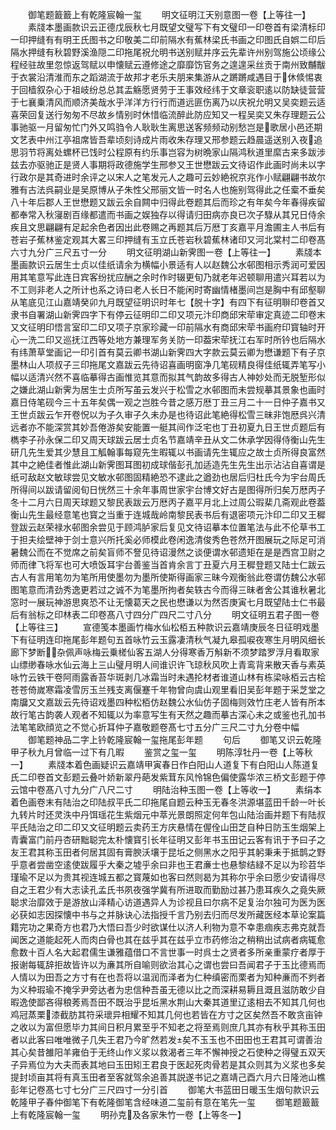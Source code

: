 <!-- { "loadSidebar": true } -->
　　御笔题籖籖上有乾隆宸翰一玺
　　明文征明江天别意图一卷【上等往一】
　　素牋本墨画款识云正德戊辰秋七月既望文璧写下有文璧印一印卷首有梁清标印一印押缝有有明王氏图书之印敬美二印前隔水有蕉林梁氏书画之印图氏自娯二印后隔水押缝有秋碧野溪渔隠二印拖尾祝允明书送别赋并序云先辈许州别驾施公顷缘公程经驻故里忽惊返驾赋以申懐赋云遵修途之靡靡饬官务之遑遑采丝贡于南州致黼黻于衣裳沿清淮而东之蹈湖流于故邦才老乐夫朋来集游从之蹡蹡咸遇目于休倐惕衷于回樯叙杂心于祖岐纷总总其盂觞愿贤劳于王事效经纬于文章衮职逺以防缺徒营营于七襄乗清风而顺济美哉水乎洋洋方行行而道远匪伤离乃以庆祝允明又吴奕题云适喜荣回复送行匆匆不尽故乡情别时休惜临流醉此防应知又一程吴奕又朱存理题云公事驰驱一月留匆忙门外又鸣驺令人耿耿生离思送客频频动别愁岂是歌居小邑还期文艺表中州江亭祖席皆吾辈顷刻诗成片雨收朱存理又邢参题云趋晨遥送别入夜追思羽节将离处螺杯已饯时公程原有约乐事岂容为树晩家山隔鸿秋道里縻古来多跋涉兹去亦驱驰正是贤人事期将政德施学生邢参又王世懋跋云文待诏作此画时尚未以字行政尔是其奇进时余评之以宋人之笔发元人之趣可云妙絶祝京兆作小赋翩翩书故尔雅有古法呉嗣业是吴原博从子朱性父邢丽文皆一时名人也施别驾得此之任槖不垂矣八十年后郡人王世懋题又跋云余自闗中归得此卷题其后而珍之有年矣今年春得疾留都奉常入秋寖剧百缘都遣而书画之娱独存以得请归田病亦良已次子騄从其兄日侍余疾且文思翩翩有足起余色者因出此卷赐之再题其后万厯丁亥嘉平月澹圃主人书后有苍岩子蕉林鉴定观其大畧三印押缝有玉立氏苍岩秋碧蕉林诸印又河北棠村二印卷髙六寸九分广三尺五寸一分
　　明文征明湖山新霁图一卷【上等往一】
　　素牋本墨画款识云居生士贞以佳纸请余为横幅小景适有人以赵魏公水邨图相示秀润可爱因用其笔意写此连日宾客纷扰应酬之余时作时辍更旬乃就老年迟顿聊用遣兴耳若以为不工则非老人之所计也系之诗曰老人长日不能闲时寄幽情楮墨间岂是胸中有邱壑聊从笔底见江山嘉靖癸卯九月既望征明识时年七【脱十字】有四下有征明聨印卷首又隶书自署湖山新霁四字下有停云征明印二印又项元汴印商邱宋荦审定真迹二印卷末又文征明印悟言室印二印又项子京家珍藏一印前隔水有商邱宋荦书画府印寳轴时开心一洗二印又巡抚江西等处地方兼理军务关防一印葢宋荦抚江右军时所钤也后隔水有纬萧草堂画记一印引首有莫云卿书湖山新霁四大字款云莫云卿为懋谦题下有子京墨林山人项叔子三印拖尾文嘉跋云先待诏喜画明窗净几笔砚精良得佳纸辄弄笔写小幅以适清兴然不喜临摹得古画惟览其意而拟其气韵故多得古人神妙处而无脱堑形似之嫌此湖山新霁为居生士贞所写虽云发兴于松雪之水邨图而未尝规摹其景象也画时嘉日侍笔砚今三十五年矣偶一观之岂胜今昔之感万厯丁丑三月二十一日仲子嘉书又王世贞跋云乍开卷怳以为子久审子久未办是也待诏此笔絶得松雪三昧非饱厯呉兴清远者亦不能深赏其妙吾倦游矣安能置一艇其间作泛宅也丁丑初夏九日王世贞题后有檇李子孙永保二印又周天球跋云居士贞名节嘉靖辛丑从文二休承学因得侍衡山先生研几先生爱其少慧且工觚翰事每窥先生暇辄以书画请先生辄应之故士贞所得良富然其中之絶佳者惟此湖山新霁图耳图初成球偕彭孔加适造先生先生出示沾沾自喜谓是纸可敌赵文敏球尝见文敏水邨图固精絶恐不逮此之遒劲也居后归杜氏今为宇台周氏所得间以跋请留阅旬日恍然三十余年事周世家宇台博文好古是图得所归矣万厯丙子冬十二月六日周天球题又黎民表跋云万厯丙子嘉平月北上过周公瑕棐几斋观此卷葢衡山先生最经意笔也寳之当重于连城哉岭南黎民表书后有退密项元汴印二印又王穉登跋云赵荣禄水邨图余尝见于顾鸿胪家后复见文待诏摹本位置笔法与此不伦草书工于担夫绘壁神于剑士意兴所托奚必师模此卷闲逸清俊秀色苍然开图展玩之际足可消暑魏公而在不觉席之前矣盲师不詧见待诏漫然之谈便谓水邨遗矩在是是西宫卫尉之师而律飞将军也可大喷饭耳宇台善鉴当首肯余言丁丑夏六月王穉登题又陆士仁跋云古人有言用笔勿为笔所用使墨勿为墨所使斯得画家三昧今观衡翁此卷谓仿魏公水邨图笔意而清劲秀逸更若过之诚不为笔墨所拘者矣轶古今而得三昧者舍公其谁秋暑北窓时一展玩神游思爽恐不让无懐葛天之民也懋谦以为然否庚寅七月既望陆士仁书最后有翁标之印林表二印卷髙八寸四分广四尺二寸八分
　　明文征明五君子图一卷【上等往三】
　　宣德笺本墨画竹梅水仙松栢五种款识云嘉靖庚辰冬日征明戏墨下有征明连印拖尾彭年题句五首咏竹云玉露凄清秋气凝九皋孤唳夜寒生月明风细长廊下梦断杂佩声咏梅云乗槎仙客五湖人分得寒香万斛新不须梦踏罗浮月看取家山缥缈春咏水仙云海上三山璧月明人间谁识许飞琼秋风吹上青鸾背来散天香与素英咏竹云铁干卷阿雨露香苔华斑剥几冰霜当时未遇抡材者谁道山林有栋梁咏栢云古桧苍苍倚嵗寒霜凌雪厉玉兰残支离偃蹇千年物曾向虞山观里看旧吴彭年题于采芝堂之南牖又文嘉跋云先待诏戏墨四种松栢仿赵魏公水仙仿子固梅则效竹庄老人皆有所本故行笔古韵袭人观者不知辄以为率意写生有天然之趣而摹古深心未之或鉴也孔加书法笔笔欧顔览之不觉心折耳仲子嘉敬题卷髙七寸五分广三尺二寸九分卷中幅
　　御笔题神品二字上钤乾隆宸翰一玺拖尾彭年题
　　句后
　　御笔又识云乾隆甲子秋九月曾临一过下有几暇
　　鉴赏之玺一玺
　　明陈淳牡丹一卷【上等秋一】
　　素牋本着色画疑识云嘉靖甲寅春日作白阳山人道复下有白阳山人陈道复氏二印卷首文彭题云叠叶娇新翠丹葩发紫茸东风怜锦色偏使露华浓三桥文彭题于停云馆中卷髙八寸九分广八尺二寸
　　明陆治种玉图一卷【上等收一】
　　素绢本着色画卷末有陆治之印陆叔平氏二印拖尾自题云种玉无春冬洪源堪蓝田千龄一叶长九转片时还灵泆中丹饵瑶花生紫烟元中萃光景朗照定何年包山陆治画并题下有陆叔平氏陆治之印二印又文征明题云卖药王方庆悬情在偓佺山田芝自种日防玉生烟架上青囊富门前丹杏研黜聪完太朴懐寳引长年征明又彭年书玉田记云客有讯于予曰子之友王君其称玉田者何居其固有膏腴沃壤于昆坵之侧黑水之阳乎其躬秉耒于抵鹊之野乎意者尝凿空逺使跋履乎大秦之墟乎余曰非也王君亷士也悬黎结緑不足以为珍苕华瑾瑜不足以为贵其视连城五都之寳蔑如也客曰然则曷为其称尔乎余曰愿少安请得尽自之王君少有大志读孔孟氏书夙夜强学冀有所进取而勤励过甚乃患耳疾久之竟失厥聪求治靡效于是游放山泽精心访道遇异人为诊视且曰尔病不足复治尔独可为医为医必获如志因探懐中书与之并脉诀心法指授千言乃别去归而尽发所藏医经本草论案篇籍完功之果奇方也君乃大悟曰吾少时欲谋仕以济人利物为意不幸患痼疾志弗克就吾闻医之道能起死人而肉白骨也其在兹乎其在兹乎立市药修治之稍稍出试病者病辄愈愈数十百人名大起君儒生谦雅蕴借口不言世事一时呉士之贤者多所亲重蒙疗者厚于报谢每辄辞拒故皆许以为亷其所自喻则欲治其心之谓也尝曰吾闻君子于玉比德焉而人情以为田吾之方寸有在也吾将以温润而泽者为仁种缜密而栗者为知种亷而不刿者为义种瑕瑜不掩孚尹旁达者为忠信种吾虽无德以比之而深耕易耨且溉且滋防敢少自暇逸使鄙吝得稂莠焉吾田不既治乎昆坵黑水荆山大秦其道里辽逺相去不知其几何也鸡冠蒸栗漆截肪其符采瓌异相耀不知其几何也若皆在方寸之区矣然吾不敢贪亩钟之收以为富但愿毕力其间日积月累至乎不知老之将至焉则庶几其亦有秋乎其称玉田者以此客曰唯唯微子几失王君乃今旷然若发矣不玉玉也不田田也王君其可谓善治其心矣昔雒阳羊雍伯于无终山作义浆以救渴者三年不懈神授之石使种之得璧五双天子异焉位为大夫而表其地曰玉田矧王君良于医起死肉骨若是其众则其为义浆也多矣提封顷亩其将有真玉田者至客就驾余追善其説遂书记之嘉靖己酉六月六日隆池山樵彭年记卷髙七寸七分广三尺四寸一分引首
　　御笔大书蓝田日暖玉生烟句款识云乾隆甲子春仲御笔下有乾隆御笔含经味道二玺前有意在笔先一玺
　　御笔题籖籖上有乾隆宸翰一玺
　　明孙克及各家朱竹一卷【上等冬一】
